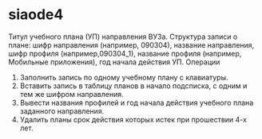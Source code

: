 # siaode4
Титул учебного плана (УП) направления ВУЗа. Структура записи о плане: шифр направления (например, 090304), название направления, шифр профиля (например,090304_1), название профиля (например, Мобильные приложения), год начала действия УП.
Операции
1)	Заполнить запись по одному учебному плану с клавиатуры.
2)	Вставить запись в таблицу планов в начало подсписка, с одним и тем же шифром направления.
3)	Вывести названия профилей и год начала действия учебного плана заданного направления.
4)	Удалить планы срок действия которых истек при прошествии 4-х лет.
